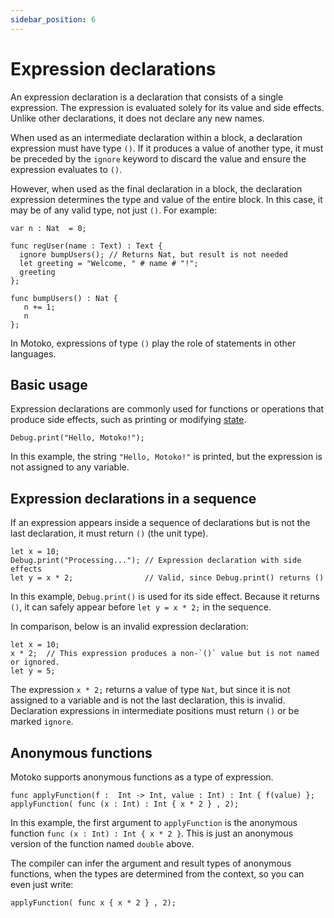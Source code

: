 ```yaml
---
sidebar_position: 6
---
```


# Expression declarations

An expression declaration is a declaration that consists of a single expression. The expression is evaluated solely for its value and side effects. Unlike other declarations, it does not declare any new names.

When used as an intermediate declaration within a block, a declaration expression must have type `()`.
If it produces a value of another type, it must be preceded by the `ignore` keyword to discard the value and ensure the expression evaluates to `()`.

However, when used as the final declaration in a block, the declaration expression determines the type and value of the entire block. In this case, it may be of any valid type, not just `()`.
For example:

```motoko no-repl
var n : Nat  = 0;

func regUser(name : Text) : Text {
  ignore bumpUsers(); // Returns Nat, but result is not needed
  let greeting = "Welcome, " # name # "!";
  greeting
};

func bumpUsers() : Nat {
   n += 1;
   n
};
```

In Motoko, expressions of type `()` play the role of statements in other languages.

## Basic usage

Expression declarations are commonly used for functions or operations that produce side effects, such as printing or modifying [state](https://internetcomputer.org/docs/motoko/fundamentals/state).

```motoko no-repl
Debug.print("Hello, Motoko!");
```

In this example, the string `"Hello, Motoko!"` is printed, but the expression is not assigned to any variable.

## Expression declarations in a sequence

If an expression appears inside a sequence of declarations but is not the last declaration, it must return `()` (the unit type).

```motoko no-repl
let x = 10;
Debug.print("Processing..."); // Expression declaration with side effects
let y = x * 2;                // Valid, since Debug.print() returns ()
```

In this example, `Debug.print()` is used for its side effect. Because it returns `()`, it can safely appear before `let y = x * 2;` in the sequence.

In comparison, below is an invalid expression declaration:

```motoko no-repl
let x = 10;
x * 2;  // This expression produces a non-`()` value but is not named or ignored.
let y = 5;
```

The expression `x * 2;` returns a value of type `Nat`, but since it is not assigned to a variable and is not the last declaration, this is invalid. Declaration expressions in intermediate positions must return `()` or be marked `ignore`.

## Anonymous functions

Motoko supports anonymous functions as a type of expression.

``` motoko no-repl
func applyFunction(f :  Int -> Int, value : Int) : Int { f(value) };
applyFunction( func (x : Int) : Int { x * 2 } , 2);
```

In this example, the first argument to `applyFunction` is the anonymous function `func (x : Int) : Int { x * 2 }`.
This is just an anonymous version of the function named `double` above.

The compiler can infer the argument and result types of anonymous functions, when the types are determined from the context, so you can even just write:

``` motoko no-repl
applyFunction( func x { x * 2 } , 2);
```
